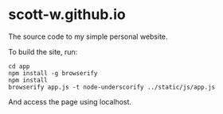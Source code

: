 scott-w.github.io
=================

The source code to my simple personal website.

To build the site, run:
```
cd app
npm install -g browserify
npm install
browserify app.js -t node-underscorify ../static/js/app.js
```

And access the page using localhost.
